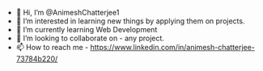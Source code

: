 - 👋 Hi, I’m @AnimeshChatterjee1
- 👀 I’m interested in learning new things by applying them on projects.
- 🌱 I’m currently learning Web Development
- 💞️ I’m looking to collaborate on - any project. 
- 📫 How to reach me - https://www.linkedin.com/in/animesh-chatterjee-73784b220/

<!---
AnimeshChatterjee1/AnimeshChatterjee1 is a ✨ special ✨ repository because its `README.md` (this file) appears on your GitHub profile.
You can click the Preview link to take a look at your changes.
--->
